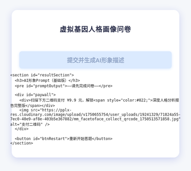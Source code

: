 <!DOCTYPE html>
<html lang="zh-CN">
<head>
  <meta charset="UTF-8" />
  <meta name="viewport" content="width=device-width, initial-scale=1" />
  <title>虚拟基因人格画像问卷（含付费解锁）</title>
  <style>
    html, body {
      height: 100%;
      margin: 0; padding: 0;
      background: #f5f7fa;
      font-family: "微软雅黑", sans-serif;
      display: flex;
      justify-content: center;
      align-items: flex-start;
      padding: 30px 10px;
      box-sizing: border-box;
    }
    #mainbox {
      background: #fff;
      border-radius: 18px;
      box-shadow: 0 6px 24px #cdd2f1;
      width: 480px;
      max-width: 98vw;
      padding: 36px 24px 24px 24px;
      display: flex;
      flex-direction: column;
      align-items: center;
    }
    h2, h3 {
      color: #2b2f4a;
      text-align: center;
      margin: 8px 0 24px;
      font-weight: 600;
      letter-spacing: 1.5px;
    }
    .question {
      width: 100%;
      margin-bottom: 18px;
    }
    .question-text {
      font-weight: 700;
      margin-bottom: 10px;
      font-size: 17px;
      color: #222;
    }
    .option {
      background: #f3f3fa;
      border: 1.5px solid #c7d2fe;
      border-radius: 8px;
      padding: 13px 11px;
      margin: 8px 0;
      font-size: 16px;
      cursor: pointer;
      user-select: none;
      transition: all 0.15s ease;
    }
    .option.selected {
      background: linear-gradient(90deg,#818cf8 70%,#60a5fa 100%);
      color: white;
      border-color: #6366f1;
      font-weight: bold;
      box-shadow: 0 2px 8px #dbeafe;
    }
    #btnSubmit, #btnRestart {
      margin-top: 18px;
      padding: 14px;
      font-size: 18px;
      font-weight: 600;
      border-radius: 8px;
      border: none;
      background: linear-gradient(90deg,#6366f1,#60a5fa 70%);
      color: white;
      cursor: pointer;
      width: 100%;
      box-shadow: 0 2px 8px #dbeafe;
      transition: background 0.2s ease;
    }
    #btnSubmit:disabled {
      background: #dbeafe;
      cursor: not-allowed;
      color: #90a4c6;
    }
    #resultSection {
      display: none;
      width: 100%;
      margin-top: 24px;
    }
    #promptOutput {
      background: #f4f6fb;
      border-radius: 8px;
      padding: 16px;
      white-space: pre-wrap;
      font-size: 15.6px;
      line-height: 1.4;
      color: #333;
      max-height: 200px;
      overflow-y: auto;
    }
    #paywall {
      margin-top: 28px;
      background: #fff4f4;
      border: 1px solid #ffd6d6;
      border-radius: 8px;
      padding: 20px;
      text-align: center;
      color: #c53030;
      font-weight: 600;
    }
    #paywall img {
      margin-top: 12px;
      width: 220px;
      user-select: none;
    }
  </style>
</head>
<body>
  <div id="mainbox">
    <h2>虚拟基因人格画像问卷</h2>
    <form id="quizForm">
      <!-- 12题问卷 -->
    </form>
    <button id="btnSubmit" disabled>提交并生成AI形象描述</button>

    <section id="resultSection">
      <h3>AI形象Prompt（基础版）</h3>
      <pre id="promptOutput">——请先完成问卷——</pre>

      <div id="paywall">
        <div>扫描下方二维码支付 ¥9.9 元，解锁<span style="color:#822;">深度人格分析报告完整版</span></div>
        <img src="https://pplx-res.cloudinary.com/image/upload/v1750655754/user_uploads/19241329/71824a55-7ec0-40e9-af8e-403b5e367882/mm_facetoface_collect_qrcode_1750513571858.jpg" alt="支付二维码" />
      </div>

      <button id="btnRestart">重新开始答题</button>
    </section>
  </div>

<script>
  // 12题问卷数据，含选项和对应多维雷达评分（仅示范核心）
  const questions = [
    {
      text: "你喜欢什么样的户外活动？",
      options: [
        { text: "海边日光浴", radar: { pigment:2, advent:1, happiness:1 }},
        { text: "森林徒步", radar: { bone:1, stable:1, stamina:1 }},
        { text: "极限运动", radar: { body:1, advent:2, stamina:2 }},
        { text: "更喜欢室内", radar: { pigment:-1, body:-1, stable:1, create:1 }}
      ]
    },
    {
      text: "你喜欢什么类型的饮食？",
      options: [
        { text: "高蛋白健身餐", radar: { body:-2, self:1, stamina:1 }},
        { text: "高碳水主食", radar: { body:2, happiness:1 }},
        { text: "喜欢甜食", radar: { body:2, stable:-1, happiness:1 }},
        { text: "清淡素食", radar: { body:-1, pigment:1, empathy:1 }}
      ]
    },
    {
      text: "你在社交中最常被夸奖什么？",
      options: [
        { text: "五官立体", radar: { bone:2 }},
        { text: "皮肤健康", radar: { pigment:2 }},
        { text: "气质出众", radar: { advent:1, stable:1, create:1 }},
        { text: "身材匀称", radar: { body:2, self:1 }}
      ]
    },
    {
      text: "你喜欢什么风格的服饰？",
      options: [
        { text: "欧美时尚", radar: { pigment:1, bone:1, create:1 }},
        { text: "日韩清新", radar: { hair:2, social:1 }},
        { text: "运动休闲", radar: { body:1, advent:1, stamina:1 }},
        { text: "民族风", radar: { pigment:1, advent:1, empathy:1 }}
      ]
    },
    {
      text: "你在压力下更倾向？",
      options: [
        { text: "主动社交", radar: { advent:2, social:2 }},
        { text: "独自消化", radar: { stable:2, self:1 }},
        { text: "运动释放", radar: { body:1, advent:1, stamina:2 }},
        { text: "吃东西缓解", radar: { body:2, stable:-1, happiness:1 }}
      ]
    },
    {
      text: "你最喜欢的季节？",
      options: [
        { text: "夏天", radar: { pigment:2, happiness:1 }},
        { text: "冬天", radar: { body:1, stable:1, self:1 }},
        { text: "春天", radar: { hair:1, pigment:1, empathy:1 }},
        { text: "秋天", radar: { bone:1, stable:1, happiness:1 }}
      ]
    },
    {
      text: "你对自己的头发最满意哪些方面？",
      options: [
        { text: "发质柔顺", radar: { hair:2 }},
        { text: "自然卷曲", radar: { hair:1, bone:1, create:1 }},
        { text: "头发颜色独特", radar: { hair:2, pigment:1, create:2 }},
        { text: "不太满意", radar: { hair:-2, self:-1 }}
      ]
    },
    {
      text: "你笑起来时最突出的特点？",
      options: [
        { text: "酒窝明显", radar: { bone:2, happiness:1 }},
        { text: "牙齿整齐", radar: { bone:1, hair:1, self:1 }},
        { text: "颧骨分明", radar: { bone:2, create:1 }},
        { text: "脸型圆润", radar: { bone:1, body:1, empathy:1 }}
      ]
    },
    {
      text: "你更容易被什么吸引？",
      options: [
        { text: "与众不同的外表", radar: { pigment:2, hair:1, create:2 }},
        { text: "深邃的气质", radar: { bone:1, advent:1, empathy:1 }},
        { text: "有趣的谈吐", radar: { advent:2, create:2 }},
        { text: "温和的性格", radar: { stable:2, empathy:2 }}
      ]
    },
    {
      text: "你偏爱的发色？",
      options: [
        { text: "自然黑/棕", radar: { hair:1 }},
        { text: "金色/浅色", radar: { hair:2, pigment:2, create:1 }},
        { text: "红色/紫色", radar: { hair:2, pigment:2, create:2 }},
        { text: "其他亮色", radar: { hair:1, pigment:1, create:1 }}
      ]
    },
    {
      text: "你在童年最显著的外貌变化？",
      options: [
        { text: "开始长雀斑", radar: { pigment:2, happiness:1 }},
        { text: "牙齿或颧骨变化", radar: { bone:2, hair:1, self:1 }},
        { text: "体型明显改变", radar: { body:2, stamina:1 }},
        { text: "基本没变化", radar: { bone:-1, body:-1, stable:1 }}
      ]
    },
    {
      text: "你面对新环境时？",
      options: [
        { text: "兴奋好奇", radar: { advent:2, create:1, social:1 }},
        { text: "谨慎观察", radar: { stable:2, self:1 }},
        { text: "主动融入", radar: { advent:1, stable:1, social:2 }},
        { text: "不适应", radar: { advent:-2, stable:-2, happiness:-1 }}
      ]
    }
  ];

  // 多维雷达维度
  const radarDims = [
    {key:"pigment", name:"色素特征"},
    {key:"bone", name:"骨相立体"},
    {key:"body", name:"体型"},
    {key:"hair", name:"毛发特征"},
    {key:"advent", name:"冒险/外倾"},
    {key:"stable", name:"情绪稳定"},
    {key:"social", name:"社交能力"},
    {key:"self", name:"自律/意志"},
    {key:"create", name:"创造力"},
    {key:"empathy", name:"共情能力"},
    {key:"happiness", name:"主观幸福感"},
    {key:"stamina", name:"耐力/活力"}
  ];

  // 用户选择存储
  const answers = new Array(questions.length).fill(null);

  const quizForm = document.getElementById("quizForm");
  const btnSubmit = document.getElementById("btnSubmit");
  const promptOutput = document.getElementById("promptOutput");
  const resultSection = document.getElementById("resultSection");
  const btnRestart = document.getElementById("btnRestart");

  // 渲染所有题目
  function renderQuestions(){
    quizForm.innerHTML = '';
    questions.forEach((q,i) => {
      const qDiv = document.createElement('div');
      qDiv.className = 'question';
      const qText = document.createElement('div');
      qText.className = 'question-text';
      qText.textContent = `Q${i+1}. ${q.text}`;
      qDiv.appendChild(qText);

      q.options.forEach((opt,j) => {
        const optDiv = document.createElement('div');
        optDiv.className = 'option';
        optDiv.textContent = opt.text;
        if(answers[i] === j) optDiv.classList.add('selected');
        optDiv.onclick = () => {
          answers[i] = j;
          updateSelection(i);
          checkAllAnswered();
        };
        qDiv.appendChild(optDiv);
      });

      quizForm.appendChild(qDiv);
    });
  }

  // 更新某题选项样式
  function updateSelection(questionIndex){
    const questionDiv = quizForm.children[questionIndex];
    Array.from(questionDiv.querySelectorAll('.option')).forEach((el,optIndex) => {
      el.classList.toggle('selected', optIndex === answers[questionIndex]);
    });
  }

  // 检查是否所有题目都已答，启用提交按钮
  function checkAllAnswered(){
    const allAnswered = answers.every(a => a !== null);
    btnSubmit.disabled = !allAnswered;
  }

  // 生成AI Prompt描述
  function genPrompt(radar){
    let parts = [];
    // 色素
    if(radar.pigment > 2) parts.push("fair skin, vivid eyes, striking hair color,");
    else if(radar.pigment < -1) parts.push("tan skin, natural skin tone,");

    // 骨相
    if(radar.bone > 2) parts.push("high cheekbones, defined jaw, 3D face,");
    else if(radar.bone < -1) parts.push("round face, soft facial lines,");

    // 体型
    if(radar.body > 2) parts.push("full figure, healthy body,");
    else if(radar.body < -1) parts.push("slim body, slender,");

    // 毛发
    if(radar.hair > 2) parts.push("voluminous hair, unique hairstyle,");
    else if(radar.hair < -1) parts.push("thin soft hair,");

    // 行为与气质
    if(radar.advent > 2) parts.push("adventurous, confident, lively,");
    else if(radar.advent < -1) parts.push("reserved, introverted, calm,");

    if(radar.stable > 2) parts.push("emotionally stable, poised,");
    else if(radar.stable < -1) parts.push("sensitive, gentle temperament,");

    if(radar.social > 2) parts.push("very social, charismatic,");
    else if(radar.social < -1) parts.push("private, prefers solitude,");

    if(radar.create > 2) parts.push("creative, imaginative, unique style,");

    if(radar.self > 2) parts.push("disciplined, persistent,");

    if(radar.stamina > 2) parts.push("high stamina, energetic,");

    if(radar.empathy > 2) parts.push("empathetic, warm-hearted,");

    if(radar.happiness > 2) parts.push("bright, sunny disposition,");

    parts.push("beautiful lighting, best quality, ultra detailed");
    return parts.join(" ");
  }

  // 计算综合雷达得分
  function calcRadarScore(){
    let radarScore = {};
    radarDims.forEach(dim => radarScore[dim.key] = 0);
    answers.forEach((ans, i) => {
      if(ans !== null){
        const radar = questions[i].options[ans].radar;
        for(const k in radar){
          if(radarScore[k] === undefined) radarScore[k] = 0;
          radarScore[k] += radar[k];
        }
      }
    });
    // 限制范围并四舍五入
    for(const k in radarScore){
      if(radarScore[k] > 4) radarScore[k] = 4;
      else if(radarScore[k] < -4) radarScore[k] = -4;
      radarScore[k] = Math.round(radarScore[k]);
    }
    return radarScore;
  }

  // 提交事件
  btnSubmit.onclick = () => {
    const radarScore = calcRadarScore();
    const prompt = genPrompt(radarScore);
    promptOutput.textContent = prompt;
    resultSection.style.display = 'block';
    btnSubmit.disabled = true;
    window.scrollTo({top: document.body.scrollHeight, behavior: 'smooth'});
  };

  // 重新开始事件
  btnRestart.onclick = () => {
    answers.fill(null);
    renderQuestions();
    btnSubmit.disabled = true;
    promptOutput.textContent = '——请先完成问卷——';
    resultSection.style.display = 'none';
    window.scrollTo({top: 0, behavior: 'smooth'});
  };

  // 初始化
  renderQuestions();
</script>

</body>
</html>
